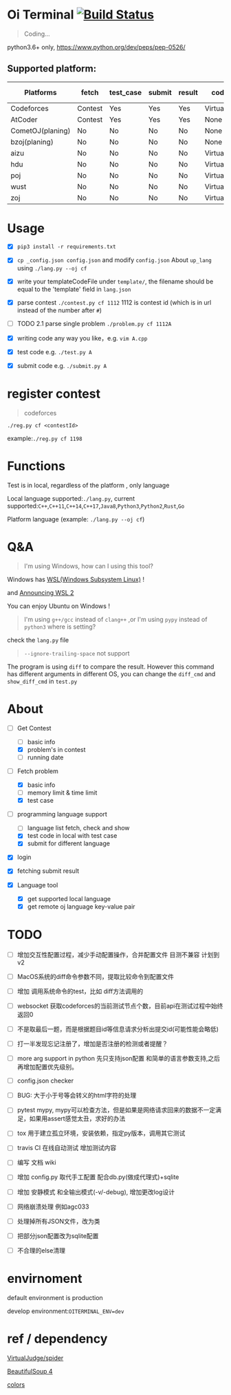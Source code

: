 # Oi Terminal [![Build Status](https://travis-ci.org/CroMarmot/oiTerminal.svg?branch=dev)](https://travis-ci.org/CroMarmot/oiTerminal)

> Coding...

python3.6+ only, https://www.python.org/dev/peps/pep-0526/

## Supported platform:

|Platforms|fetch|test_case|submit|result|code ref|short name|contest/problem example|
|---|---|---|---|---|---|---|---|
|Codeforces|Contest|Yes|Yes|Yes|VirtualJudge|cf|1112|
|AtCoder|Contest|Yes|Yes|Yes|None |ac|abc101|
|CometOJ(planing)|No|No|No|No|None |comet|2|
|bzoj(planing)|No|No|No|No|None |bz||
|aizu|No|No|No|No|VirtualJudge|||
|hdu|No|No|No|No|VirtualJudge|||
|poj|No|No|No|No|VirtualJudge|||
|wust|No|No|No|No|VirtualJudge|||
|zoj|No|No|No|No|VirtualJudge|||

# Usage

- [x] `pip3 install -r requirements.txt`

- [x] `cp _config.json config.json` and modify `config.json` About `up_lang` using `./lang.py --oj cf`

- [x] write your templateCodeFile under `template/`, the filename should be equal to the 'template' field in `lang.json`

- [x] parse contest `./contest.py cf 1112` 1112 is contest id (which is in url instead of the number after `#`)

- [ ] TODO 2.1 parse single problem `./problem.py cf 1112A`

- [x] writing code any way you like，e.g. `vim A.cpp`

- [x] test code e.g. `./test.py A`

- [x] submit code e.g. `./submit.py A`

# register contest

> codeforces

`./reg.py cf <contestId>`

example:`./reg.py cf 1198`

# Functions

Test is in local, regardless of the platform , only language

Local language supported:`./lang.py`, current supported:`C++`,`C++11`,`C++14`,`C++17`,`Java8`,`Python3`,`Python2`,`Rust`,`Go`

Platform language (example: `./lang.py --oj cf`)

# Q&A

> I'm using Windows, how can I using this tool?

Windows has [WSL(Windows Subsystem Linux)](https://docs.microsoft.com/en-us/windows/wsl/install-win10) !

and [Announcing WSL 2](https://devblogs.microsoft.com/commandline/announcing-wsl-2/)

You can enjoy Ubuntu on Windows !

> I'm using `g++/gcc` instead of `clang++` ,or I'm using `pypy` instead of `python3` where is setting?

check the `lang.py` file

> `--ignore-trailing-space` not support

The program is using `diff` to compare the result. However this command has different arguments in different OS, you can change the `diff_cmd` and `show_diff_cmd` in `test.py`

# About

- [ ] Get Contest
    - [ ] basic info
    - [x] problem's in contest
    - [ ] running date
    
- [ ] Fetch problem
    - [x] basic info
    - [ ] memory limit & time limit
    - [x] test case
       
- [ ] programming language support
    - [ ] language list fetch, check and show
    - [x] test code in local with test case
    - [x] submit for different language

- [x] login

- [x] fetching submit result

- [x] Language tool
    - [x] get supported local language
    - [x] get remote oj language key-value pair

# TODO

- [ ] 增加交互性配置过程，减少手动配置操作，合并配置文件 目测不兼容 计划到v2

- [ ] MacOS系统的diff命令参数不同，提取比较命令到配置文件

- [ ] 增加 调用系统命令的test，比如 diff方法调用的

- [ ] websocket 获取codeforces的当前测试节点个数，目前api在测试过程中始终返回0

- [ ] 不是取最后一题，而是根据题目id等信息请求分析出提交id(可能性能会略低)

- [ ] 打一半发现忘记注册了，增加是否注册的检测或者提醒？

- [ ] more arg support in python 先只支持json配置 和简单的语言参数支持,之后再增加配置优先级别。

- [ ] config.json checker

- [ ] BUG: 大于小于号等会转义的html字符的处理

- [ ] pytest mypy, mypy可以检查方法，但是如果是网络请求回来的数据不一定满足，如果用assert感觉太丑，求好的办法

- [ ] tox 用于建立孤立环境，安装依赖，指定py版本，调用其它测试

- [ ] travis CI 在线自动测试 增加测试内容

- [ ] 编写 文档 wiki

- [ ] 增加 config.py 取代手工配置 配合db.py(做成代理式)+sqlite

- [ ] 增加 安静模式 和全输出模式(-v/-debug), 增加更改log设计

- [ ] 网络崩溃处理 例如agc033

- [ ] 处理掉所有JSON文件，改为类

- [ ] 把部分json配置改为sqlite配置

- [ ] 不合理的else清理

# envirnoment

default environment is production

develop environment:`OITERMINAL_ENV=dev`

# ref / dependency

[VirtualJudge/spider](https://github.com/VirtualJudge/spider)

[BeautifulSoup 4](https://www.crummy.com/software/BeautifulSoup/bs4/doc/)

[colors](https://misc.flogisoft.com/bash/tip_colors_and_formatting)
